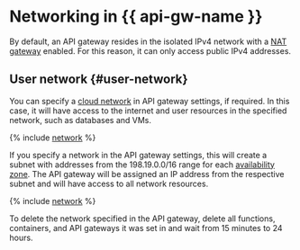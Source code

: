 # Networking in {{ api-gw-name }}

By default, an API gateway resides in the isolated IPv4 network with a [NAT gateway](../../vpc/concepts/gateways.md) enabled. For this reason, it can only access public IPv4 addresses.

## User network {#user-network}

You can specify a [cloud network](../../vpc/concepts/network.md#network) in API gateway settings, if required. In this case, it will have access to the internet and user resources in the specified network, such as databases and VMs.

{% include [network](../../_includes/functions/network.md) %}

If you specify a network in the API gateway settings, this will create a subnet with addresses from the 198.19.0.0/16 range for each [availability zone](../../overview/concepts/geo-scope.md). The API gateway will be assigned an IP address from the respective subnet and will have access to all network resources.

{% include [network](../../_includes/functions/network-note.md) %}

To delete the network specified in the API gateway, delete all functions, containers, and API gateways it was set in and wait from 15 minutes to 24 hours.
